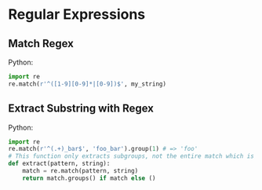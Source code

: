 # Regular Expressions

## Match Regex

Python:

```python
import re
re.match(r'^([1-9][0-9]*|[0-9])$', my_string)
```

## Extract Substring with Regex

Python:

```python
import re
re.match(r'^(.+)_bar$', 'foo_bar').group(1) # => 'foo'
# This function only extracts subgroups, not the entire match which is in match.group(0)
def extract(pattern, string):
    match = re.match(pattern, string)
    return match.groups() if match else ()
```
